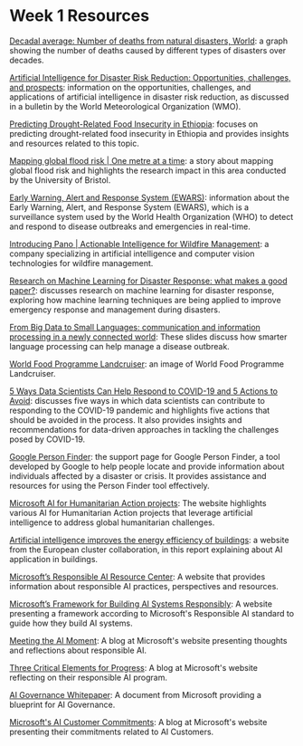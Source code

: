 # Week 1 Resources

[Decadal average: Number of deaths from natural disasters, World](https://ourworldindata.org/grapher/decadal-deaths-disasters-type): a graph showing the number of deaths caused by different types of disasters over decades.

[Artificial Intelligence for Disaster Risk Reduction: Opportunities, challenges, and prospects](https://public.wmo.int/en/resources/bulletin/artificial-intelligence-disaster-risk-reduction-opportunities-challenges-and): information on the opportunities, challenges, and applications of artificial intelligence in disaster risk reduction, as discussed in a bulletin by the World Meteorological Organization (WMO).

[Predicting Drought-Related Food Insecurity in Ethiopia](https://centre.humdata.org/predicting-drought-related-food-insecurity-in-ethiopia/): focuses on predicting drought-related food insecurity in Ethiopia and provides insights and resources related to this topic.

[Mapping global flood risk | One metre at a time](https://www.bristol.ac.uk/research/impact/stories/mapping-global-flood-risk/): a story about mapping global flood risk and highlights the research impact in this area conducted by the University of Bristol.

[Early Warning, Alert and Response System (EWARS)](https://www.who.int/emergencies/surveillance/early-warning-alert-and-response-system-ewars): information about the Early Warning, Alert, and Response System (EWARS), which is a surveillance system used by the World Health Organization (WHO) to detect and respond to disease outbreaks and emergencies in real-time.

[Introducing Pano | Actionable Intelligence for Wildfire Management](https://www.pano.ai/): a company specializing in artificial intelligence and computer vision technologies for wildfire management.

[Research on Machine Learning for Disaster Response: what makes a good paper?](https://towardsdatascience.com/research-on-machine-learning-for-disaster-response-b65f3e97c018):
 discusses research on machine learning for disaster response, exploring how machine learning techniques are being applied to improve emergency response and management during disasters.

[From Big Data to Small Languages: communication and information processing in a newly connected world](https://robertmunro.com/research/unite_for_sight_languages_munro.pdf): These slides discuss how smarter language processing can help manage a disease outbreak.

[World Food Programme Landcruiser](https://commons.wikimedia.org/wiki/File:World_Food_Programme_Landcruiser.jpg): an image of World Food Programme Landcruiser.

[5 Ways Data Scientists Can Help Respond to COVID-19 and 5 Actions to Avoid](https://towardsdatascience.com/5-ways-data-scientists-can-help-respond-to-covid-19-and-5-actions-to-avoid-d2accab283d1): discusses five ways in which data scientists can contribute to responding to the COVID-19 pandemic and highlights five actions that should be avoided in the process. It also provides insights and recommendations for data-driven approaches in tackling the challenges posed by COVID-19.

[Google Person Finder](https://support.google.com/personfinder): the support page for Google Person Finder, a tool developed by Google to help people locate and provide information about individuals affected by a disaster or crisis. It provides assistance and resources for using the Person Finder tool effectively.

[Microsoft AI for Humanitarian Action projects](https://www.microsoft.com/en-us/ai/ai-for-humanitarian-action-projects?activetab=pivot1:primaryr6): The website highlights various AI for Humanitarian Action projects that leverage artificial intelligence to address global humanitarian challenges. 

[Artificial intelligence improves the energy efficiency of buildings](https://clustercollaboration.eu/content/artificial-intelligence-improves-energy-efficiency-buildings): a website from the European cluster collaboration, in this report explaining about AI application in buildings.

[Microsoft’s Responsible AI Resource Center](https://www.microsoft.com/en-us/ai/responsible-ai?activetab=pivot1%3aprimaryr6): A website that provides information about responsible AI practices, perspectives and resources.

[Microsoft’s Framework for Building AI Systems Responsibly](https://blogs.microsoft.com/on-the-issues/2022/06/21/microsofts-framework-for-building-ai-systems-responsibly/): A website presenting a framework according to Microsoft's Responsible AI standard to guide how they build AI systems.

[Meeting the AI Moment](https://blogs.microsoft.com/on-the-issues/2023/02/02/responsible-ai-chatgpt-artificial-intelligence/): A blog at Microsoft's website presenting thoughts and reflections about responsible AI.

[Three Critical Elements for Progress](https://blogs.microsoft.com/on-the-issues/2023/05/01/responsible-ai-standards-principles-governance-progress/): A blog at Microsoft's website reflecting on their responsible AI program.

[AI Governance Whitepaper](https://query.prod.cms.rt.microsoft.com/cms/api/am/binary/RW14Gtw): A document from Microsoft providing a blueprint for AI Governance.

[Microsoft's AI Customer Commitments](https://blogs.microsoft.com/blog/2023/06/08/announcing-microsofts-ai-customer-commitments/): A blog at Microsoft's website presenting their commitments related to AI Customers.
